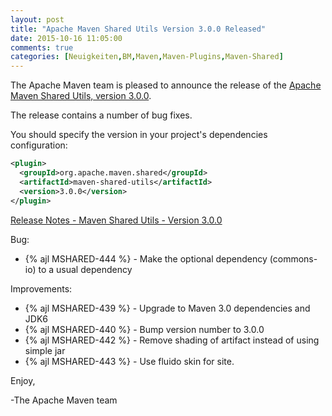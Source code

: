 ```yaml
---
layout: post
title: "Apache Maven Shared Utils Version 3.0.0 Released"
date: 2015-10-16 11:05:00
comments: true
categories: [Neuigkeiten,BM,Maven,Maven-Plugins,Maven-Shared]
---
```

The Apache Maven team is pleased to announce the release of the [Apache
Maven Shared Utils, version 3.0.0](https://maven.apache.org/shared/maven-shared-utils/).

The release contains a number of bug fixes.

You should specify the version in your project's dependencies configuration:

``` xml
<plugin>
  <groupId>org.apache.maven.shared</groupId>
  <artifactId>maven-shared-utils</artifactId>
  <version>3.0.0</version>
</plugin>
```

<!-- more -->

[Release Notes - Maven Shared Utils - Version 3.0.0](https://issues.apache.org/jira/secure/ReleaseNote.jspa?projectId=12317922&version=12333677)

Bug:

 * {% ajl MSHARED-444 %} - Make the optional dependency (commons-io) to a usual dependency

Improvements:

 * {% ajl MSHARED-439 %} - Upgrade to Maven 3.0 dependencies and JDK6
 * {% ajl MSHARED-440 %} - Bump version number to 3.0.0
 * {% ajl MSHARED-442 %} - Remove shading of artifact instead of using simple jar
 * {% ajl MSHARED-443 %} - Use fluido skin for site.

Enjoy,

-The Apache Maven team
